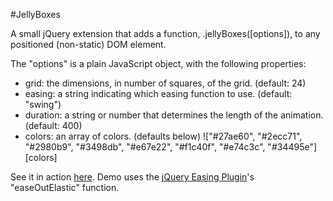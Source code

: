 #JellyBoxes

A small jQuery extension that adds a function, .jellyBoxes([options]), to any positioned (non-static) DOM element.

The "options" is a plain JavaScript object, with the following properties:

- grid: the dimensions, in number of squares, of the grid. (default: 24)
- easing: a string indicating which easing function to use. (default: "swing")
- duration: a string or number that determines the length of the animation. (default: 400)
- colors: an array of colors. (defaults below)
!["#27ae60", "#2ecc71", "#2980b9", "#3498db", "#e67e22", "#f1c40f", "#e74c3c", "#34495e"][colors]

See it in action [here](http://www.robhdawson.com/jelly_boxes/). Demo uses the [jQuery Easing Plugin](http://gsgd.co.uk/sandbox/jquery/easing/)'s "easeOutElastic" function.